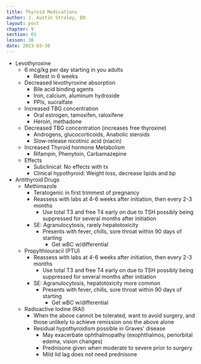 ```yaml
---
title: Thyroid Medications
author: J. Austin Straley, DO
layout: post
chapter: 9
section: 01
lesson: 36
date: 2023-03-30
---
```


- Levothyroxine
  - 6 mcg/kg per day starting in you adults
    - Retest in 6 weeks
  - Decreased levothyroxine absorption
    - Bile acid binding agents
    - Iron, calcium, aluminum hydroxide
    - PPIs, sucralfate
  - Increased TBG concentration
    - Oral estrogen, tamoxifen, raloxifene
    - Heroin, methadone
  - Decreased TBG concentration (increases free thyroxine)
    - Androgens, glucocorticoids, Anabolic steroids
    - Slow-release nicotinic acid (niacin)
  - Increased Thyroid hormone Metabolism
    - Rifampin, Phenytoin, Carbamazepine
  - Effects
    - Subclinical: No effects with tx
    - Clinical hypothyroid: Weight loss, decrease lipids and bp
- Antithyroid Drugs
  - Methimazole
    - Teratogenic in first trimmest of pregnancy
    - Reassess with labs at 4-6 weeks after initiation, then every 2-3 months
      - Use total T3 and free T4 early on due to TSH possibly being suppressed for several months after initiation
    - SE: Agranulocytosis, rarely hepatotoxicity
      - Presents with fever, chills, sore throat within 90 days of starting
        - Get wBC w/differential
  - Propylthiouracil (PTU)
    - Reassess with labs at 4-6 weeks after initiation, then every 2-3 months
      - Use total T3 and free T4 early on due to TSH possibly being suppressed for several months after initiation
    - SE: Agranulocytosis, hepatotoxicity more common
      - Presents with fever, chills, sore throat within 90 days of starting
        - Get wBC w/differential
  - Radioactive Iodine (RAI)
    - When the above cannot be tolerated, want to avoid surgery, and those unlikely to achieve remission ono the above alone
    - Residual hypothyroidism possible in Graves' disease
      - May exacerbate ophthalmopathy (exophthalmos, periorbital edema, vision changes)
      - Prednisone given when moderate to severe prior to surgery
      - Mild lid lag does not need prednisone